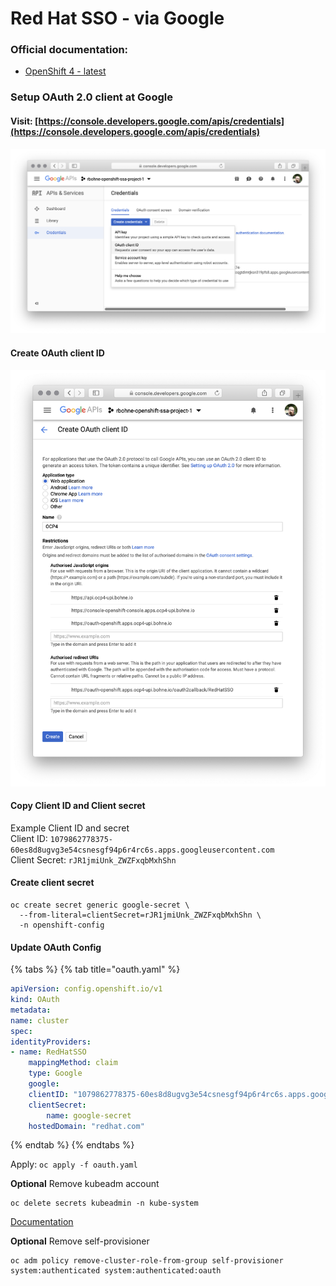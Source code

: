 # Red Hat SSO - via Google

### Official documentation:

* [OpenShift 4 - latest](https://docs.openshift.com/container-platform/latest/authentication/identity_providers/configuring-google-identity-provider.html)

### Setup OAuth 2.0 client at Google <a id="user-content-setup-oauth-2-0-client-at-google"></a>

#### Visit: [https://console.developers.google.com/apis/credentials](https://console.developers.google.com/apis/credentials)

![](../.gitbook/assets/google-oauth-screenshot1.png)

#### Create OAuth client ID

![](../.gitbook/assets/google-oauth-screenshot2.png)

#### Copy Client ID and Client secret

Example Client ID and secret  
Client ID: `1079862778375-60es8d8ugvg3e54csnesgf94p6r4rc6s.apps.googleusercontent.com`  
Client Secret: `rJR1jmiUnk_ZWZFxqbMxhShn`

#### Create client secret

```text
oc create secret generic google-secret \
  --from-literal=clientSecret=rJR1jmiUnk_ZWZFxqbMxhShn \
  -n openshift-config
```

#### Update OAuth Config

{% tabs %}
{% tab title="oauth.yaml" %}
```yaml
apiVersion: config.openshift.io/v1
kind: OAuth
metadata:
name: cluster
spec:
identityProviders:
- name: RedHatSSO
    mappingMethod: claim
    type: Google
    google:
    clientID: "1079862778375-60es8d8ugvg3e54csnesgf94p6r4rc6s.apps.googleusercontent.com"
    clientSecret:
        name: google-secret
    hostedDomain: "redhat.com"
```
{% endtab %}
{% endtabs %}

Apply: `oc apply -f oauth.yaml`  


**Optional** Remove kubeadm account 

```text
oc delete secrets kubeadmin -n kube-system
```

[Documentation](https://docs.openshift.com/container-platform/4.1/authentication/remove-kubeadmin.html) 

**Optional** Remove self-provisioner

```text
oc adm policy remove-cluster-role-from-group self-provisioner system:authenticated system:authenticated:oauth
```

